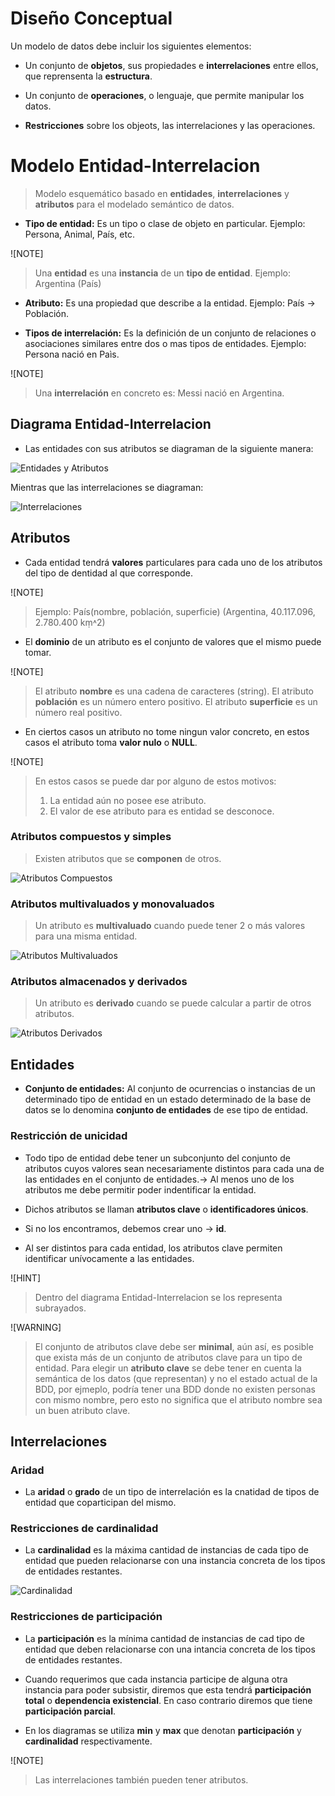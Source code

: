 # Diseño Conceptual

Un modelo de datos debe incluir los siguientes elementos:

- Un conjunto de **objetos**, sus propiedades e **interrelaciones** entre ellos, que reprensenta la **estructura**.

- Un conjunto de **operaciones**, o lenguaje, que permite manipular los datos.

- **Restricciones** sobre los objeots, las interrelaciones y las operaciones.

# Modelo Entidad-Interrelacion

> Modelo esquemático basado en **entidades**, **interrelaciones** y **atributos** para el modelado semántico de datos.

- **Tipo de entidad:** Es un tipo o clase de objeto en particular. Ejemplo: Persona, Animal, País, etc.

![NOTE]
> Una **entidad** es una **instancia** de un **tipo de entidad**. Ejemplo: Argentina (País)

- **Atributo:** Es una propiedad que describe a la entidad. Ejemplo: País $\rightarrow$ Población.

- **Tipos de interrelación:** Es la definición de un conjunto de relaciones o asociaciones similares entre dos o mas tipos de entidades. Ejemplo: Persona nació en Paìs.

![NOTE]
> Una **interrelación** en concreto es: Messi nació en Argentina.

## Diagrama Entidad-Interrelacion

- Las entidades con sus atributos se diagraman de la siguiente manera: 

![Entidades y Atributos]("img/entidades_y_atributos.png")

Mientras que las interrelaciones se diagraman: 

![Interrelaciones]("img/interrelaciones.png")


## Atributos

- Cada entidad tendrá **valores** particulares para cada uno de los atributos del tipo de dentidad al que corresponde.

![NOTE]
> Ejemplo: País(nombre, población, superficie)
> (Argentina, 40.117.096, 2.780.400 $\text{km}̣˄2$)

- El **dominio** de un atributo es el conjunto de valores que el mismo puede tomar.

![NOTE]
> El atributo **nombre** es una cadena de caracteres (string).
> El atributo **población** es un número entero positivo.
> El atributo **superficie** es un número real positivo.

- En ciertos casos un atributo no tome ningun valor concreto, en estos casos el atributo toma **valor nulo** o **NULL**.

![NOTE]
> En estos casos se puede dar por alguno de estos motivos:
> 1. La entidad aún no posee ese atributo.
> 2. El valor de ese atributo para es entidad se desconoce.

### Atributos compuestos y simples

> Existen atributos que se **componen** de otros.

![Atributos Compuestos]("img/atributos_compuestos.png")


### Atributos multivaluados y monovaluados

> Un atributo es **multivaluado** cuando puede tener 2 o más valores para una misma entidad.


![Atributos Multivaluados]("img/atributos_multivaluados.png")


### Atributos almacenados y derivados

> Un atributo es **derivado** cuando se puede calcular a partir de otros atributos.


![Atributos Derivados]("img/atributos_derivados.png")


## Entidades

- **Conjunto de entidades:** Al conjunto de ocurrencias o instancias de un determinado tipo de entidad en un estado determinado de la base de datos se lo denomina **conjunto de entidades** de ese tipo de entidad.


### Restricción de unicidad

- Todo tipo de entidad debe tener un subconjunto del conjunto de atributos cuyos valores sean necesariamente distintos para cada una de las entidades en el conjunto de entidades.$\rightarrow$ Al menos uno de los atributos me debe permitir poder indentificar la entidad.

- Dichos atributos se llaman **atributos clave** o **identificadores únicos**.

- Si no los encontramos, debemos crear uno $\rightarrow$ **id**.

- Al ser distintos para cada entidad, los atributos clave permiten identificar unívocamente a las entidades.

![HINT]
> Dentro del diagrama Entidad-Interrelacion se los representa subrayados.


![WARNING]
> El conjunto de atributos clave debe ser **minimal**, aún así, es posible que exista más de un conjunto de atributos clave para un tipo de entidad.
> Para elegir un **atributo clave** se debe tener en cuenta la semántica de los datos (que representan) y no el estado actual de la BDD, por ejmeplo, podría tener una BDD donde no existen personas con mismo nombre, pero esto no significa que el atributo nombre sea un buen atributo clave.

## Interrelaciones

### Aridad

- La **aridad** o **grado** de un tipo de interrelación es la cnatidad de tipos de entidad que coparticipan del mismo.

### Restricciones de cardinalidad

- La **cardinalidad** es la máxima cantidad de instancias de cada tipo de entidad que pueden relacionarse con una instancia concreta de los tipos de entidades restantes.

![Cardinalidad]("img/cardinalidad.png")

### Restricciones de participación

- La **participación** es la mínima cantidad de instancias de cad tipo de entidad que deben relacionarse con una intancia concreta de los tipos de entidades restantes.

- Cuando requerimos que cada instancia participe de alguna otra instancia para poder subsistir, diremos que esta tendrá **participación total** o **dependencia existencial**. En caso contrario diremos que tiene **participación parcial**.

- En los diagramas se utiliza **min** y **max** que denotan **participación** y **cardinalidad** respectivamente.

![NOTE]
> Las interrelaciones también pueden tener atributos.

